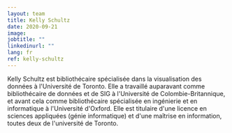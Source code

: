 ```yaml
---
layout: team
title: Kelly Schultz
date: 2020-09-21
image: 
jobtitle: ""
linkedinurl: ""
lang: fr
ref: kelly-schultz
---
```


Kelly Schultz est bibliothécaire spécialisée dans la visualisation des données à l'Université de Toronto. Elle a travaillé auparavant comme bibliothécaire de données et de SIG à l'Université de Colombie-Britannique, et avant cela comme bibliothécaire spécialisée en ingénierie et en informatique à l'Université d'Oxford. Elle est titulaire d'une licence en sciences appliquées (génie informatique) et d'une maîtrise en information, toutes deux de l'université de Toronto.
